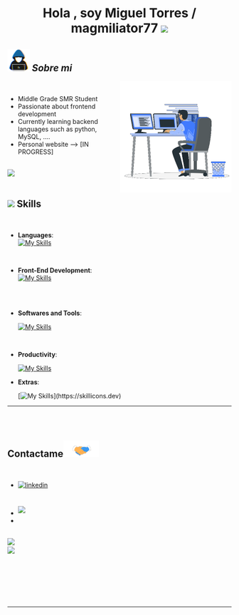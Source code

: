 
<h1 align="center"><b>Hola , soy Miguel Torres / magmiliator77 </b><img src="https://media.giphy.com/media/hvRJCLFzcasrR4ia7z/giphy.gif" width="35"></h1>


	
## <picture><img src = "https://github.com/0xAbdulKhalid/0xAbdulKhalid/raw/main/assets/mdImages/about_me.gif" width = 50px></picture> *Sobre mi*

<picture> <img align="right" src="https://github.com/0xAbdulKhalid/0xAbdulKhalid/raw/main/assets/mdImages/Right_Side.gif" width = 250px></picture>

<br>

- Middle Grade SMR Student
- Passionate about frontend development
- Currently learning backend languages ​​such as python, MySQL, ....
- Personal website --> [IN PROGRESS]
<br><br>

<img src="https://user-images.githubusercontent.com/73097560/115834477-dbab4500-a447-11eb-908a-139a6edaec5c.gif"><br><br>

## <img src="https://media2.giphy.com/media/QssGEmpkyEOhBCb7e1/giphy.gif?cid=ecf05e47a0n3gi1bfqntqmob8g9aid1oyj2wr3ds3mg700bl&rid=giphy.gif" width ="25"><b> Skills</b>
<br>

<p align="center">



- **Languages**: <br>
  [![My Skills](https://skillicons.dev/icons?i=py,bash)](https://skillicons.dev)
<br>   
    
- **Front-End Development**: <br>
[![My Skills](https://skillicons.dev/icons?i=js,html,css,sass,less,bootstrap)](https://skillicons.dev)

<br>
    
<br>

- **Softwares and Tools**:

   [![My Skills](https://skillicons.dev/icons?i=github,vscode,sublime,linux,google,terminal)](https://skillicons.dev)

<br>

- **Productivity**:

    [![My Skills](https://skillicons.dev/icons?i=notion)](https://skillicons.dev)

- **Extras**:

    [![My Skills](https://skillicons.dev/icons?i=blender,)](https://skillicons.dev)


-----

<br>
<br>

## <b> Contactame</b><img src="https://github.com/0xAbdulKhalid/0xAbdulKhalid/raw/main/assets/mdImages/handshake.gif" width ="80">
<br>
<div align='left'>

<ul>

<li>
<a href="https://www.linkedin.com/in/migueltorresmart%C3%ADnez/" target="_blank">
<img src="https://img.shields.io/badge/linkedin:  Miguel Torres Martínez-%2300acee.svg?color=405DE6&style=for-the-badge&logo=linkedin&logoColor=white" alt=linkedin style="margin-bottom: 5px;"/>
</a>
</li>

<br>

<br>

<li>
<a href="veinte2007mtm23@gmail.com" target="_blank">
<img src="https://img.shields.io/badge/gmail:  veinte2007mtm23@gmail.com-%23EA4335.svg?style=for-the-badge&logo=gmail&logoColor=white" t=mail style="margin-bottom: 5px;" />
</a>
</li>

<li>
<a href="https://openwebinars.net/@miguelTorresMartinez" target="_blank"> <img src=""></a>




</li>
	
</ul>
</div>
<br>
<a href="https://visitcount.itsvg.in">
  <img src="https://visitcount.itsvg.in/api?id=magmiliator77&label=Profile%20Views&color=0&icon=5&pretty=false" />
</a>
<br>
<img src="https://user-images.githubusercontent.com/73097560/115834477-dbab4500-a447-11eb-908a-139a6edaec5c.gif">
<br>
<br>
<br>


<br>
<br>
<br>
<br>

---
